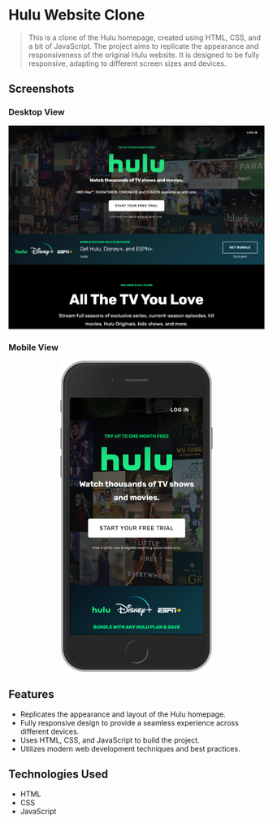 # Hulu Website Clone

> This is a clone of the Hulu homepage, created using HTML, CSS, and a bit of JavaScript. The project aims to replicate the appearance and responsiveness of the original Hulu website. It is designed to be fully responsive, adapting to different screen sizes and devices.

## Screenshots

### Desktop View

![Hulu Clone Desktop View](/img/screen.png)

### Mobile View
<p align="center">
  <img src="/img/mobileScreen.png" alt="Hulu Clone Mobile View" width="300">
</p>

## Features

- Replicates the appearance and layout of the Hulu homepage.
- Fully responsive design to provide a seamless experience across different devices.
- Uses HTML, CSS, and JavaScript to build the project.
- Utilizes modern web development techniques and best practices.

## Technologies Used

- HTML
- CSS
- JavaScript
